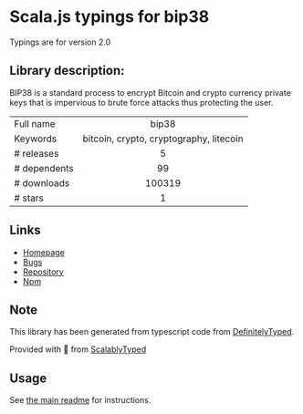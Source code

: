 
# Scala.js typings for bip38

Typings are for version 2.0

## Library description:
BIP38 is a standard process to encrypt Bitcoin and crypto currency private keys that is impervious to brute force attacks thus protecting the user.

|                    |                 |
| ------------------ | :-------------: |
| Full name          | bip38 |
| Keywords           | bitcoin, crypto, cryptography, litecoin |
| # releases         | 5 |
| # dependents       | 99 |
| # downloads        | 100319 |
| # stars            | 1 |

## Links
- [Homepage](http://cryptocoinjs.com/modules/currency/bip38/)
- [Bugs](https://github.com/bitcoinjs/bip38/issues)
- [Repository](https://github.com/bitcoinjs/bip38)
- [Npm](https://www.npmjs.com/package/bip38)
    


## Note
This library has been generated from typescript code from [DefinitelyTyped](https://definitelytyped.org).

Provided with :purple_heart: from [ScalablyTyped](https://github.com/oyvindberg/ScalablyTyped)

## Usage
See [the main readme](../../readme.md) for instructions.


